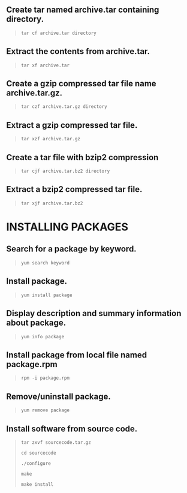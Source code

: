## Create tar named archive.tar containing directory.
> ```
> tar cf archive.tar directory
> ```

## Extract the contents from archive.tar.
> ```
> tar xf archive.tar
> ```

## Create a gzip compressed tar file name archive.tar.gz.
> ```
> tar czf archive.tar.gz directory
> ```

## Extract a gzip compressed tar file.
> ```
> tar xzf archive.tar.gz
> ```

## Create a tar file with bzip2 compression
> ```
> tar cjf archive.tar.bz2 directory
> ```

## Extract a bzip2 compressed tar file.
> ```
> tar xjf archive.tar.bz2
> ```

# INSTALLING PACKAGES

## Search for a package by keyword.
> ```
> yum search keyword
> ```

## Install package.
> ```
> yum install package
> ```

## Display description and summary information about package.
> ```
> yum info package
> ```

## Install package from local file named package.rpm
> ```
> rpm -i package.rpm
> ```

## Remove/uninstall package.
> ```
> yum remove package
> ```

## Install software from source code.
> ```
> tar zxvf sourcecode.tar.gz
> ```
> ```
> cd sourcecode
> ```
> ```
> ./configure
> ```
> ```
> make
> ```
> ```
> make install
> ```
